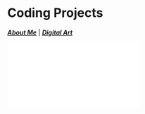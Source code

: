 # Coding Projects

[***About Me***](./README.md) | [***Digital Art***](./another-page.md) 

![Interest Calculator](./assets/javaCode/DriverIn.java)
